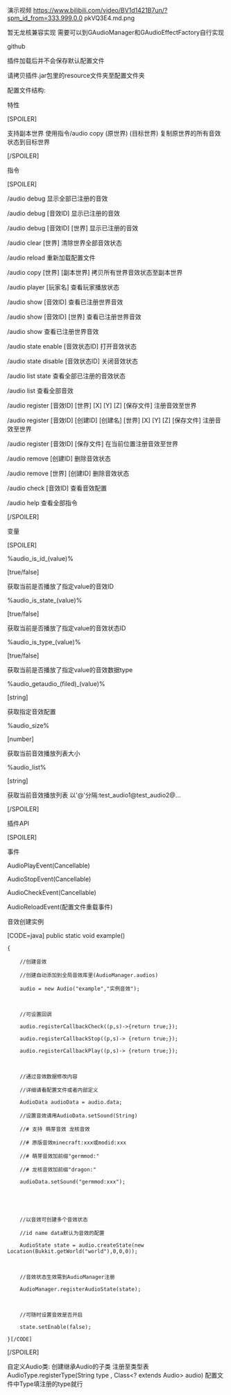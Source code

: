 演示视频
https://www.bilibili.com/video/BV1d1421B7un/?spm_id_from=333.999.0.0
pkVQ3E4.md.png

暂无龙核兼容实现 需要可以到GAudioManager和GAudioEffectFactory自行实现  

github



插件加载后并不会保存默认配置文件

请拷贝插件.jar包里的resource文件夹至配置文件夹

配置文件结构:


特性

[SPOILER]

支持副本世界 使用指令/audio copy (原世界) (目标世界) 复制原世界的所有音效状态到目标世界

[/SPOILER]



指令

[SPOILER]

/audio debug  显示全部已注册的音效

/audio debug  [音效ID]  显示已注册的音效

/audio debug  [音效ID]  [世界]  显示已注册的音效

/audio clear  [世界]  清除世界全部音效状态

/audio reload  重新加载配置文件

/audio copy  [世界]  [副本世界]  拷贝所有世界音效状态至副本世界

/audio player  [玩家名]  查看玩家播放状态

/audio show  [音效ID]  查看已注册世界音效

/audio show  [音效ID]  [世界]  查看已注册世界音效

/audio show  查看已注册世界音效

/audio state  enable  [音效状态ID]  打开音效状态

/audio state  disable  [音效状态ID]  关闭音效状态

/audio list  state  查看全部已注册的音效状态

/audio list  查看全部音效

/audio register  [音效ID]  [世界]  [X]  [Y]  [Z]  [保存文件]  注册音效至世界

/audio register  [音效ID]  [创建ID]  [创建名]  [世界]  [X]  [Y]  [Z]  [保存文件]  注册音效至世界

/audio register  [音效ID]  [保存文件]  在当前位置注册音效至世界

/audio remove  [创建ID]  删除音效状态

/audio remove  [世界]  [创建ID]  删除音效状态

/audio check  [音效ID]  查看音效配置

/audio help  查看全部指令

[/SPOILER]



变量

[SPOILER]

%audio_is_id_(value)%

[true/false]

获取当前是否播放了指定value的音效ID



%audio_is_state_(value)%

[true/false]

获取当前是否播放了指定value的音效状态ID



%audio_is_type_(value)%

[true/false]



获取当前是否播放了指定value的音效数据type

%audio_getaudio_(filed)_(value)%

[string]

获取指定音效配置



%audio_size%

[number]

获取当前音效播放列表大小



%audio_list%

[string]

获取当前音效播放列表 以'@'分隔:test_audio1@test_audio2@...

[/SPOILER]







插件API

[SPOILER]



事件

AudioPlayEvent(Cancellable)

AudioStopEvent(Cancellable)

AudioCheckEvent(Cancellable)

AudioReloadEvent(配置文件重载事件)



音效创建实例

[CODE=java]    public static void example()

    {

        //创建音效

        //创建自动添加到全局音效库里(AudioManager.audios)

        audio = new Audio("example","实例音效");



        //可设置回调

        audio.registerCallbackCheck((p,s)->{return true;});

        audio.registerCallbackStop((p,s)-> {return true;});

        audio.registerCallbackPlay((p,s)-> {return true;});



        //通过音效数据修改内容

        //详细请看配置文件或者内部定义

        AudioData audioData = audio.data;

        //设置音效请用AudioData.setSound(String)

        //# 支持 萌芽音效 龙核音效

        //# 原版音效minecraft:xxx或modid:xxx

        //# 萌芽音效加前缀"germmod:"

        //# 龙核音效加前缀"dragon:"

        audioData.setSound("germmod:xxx");





        //以音效可创建多个音效状态

        //id name data默认为音效的配置

        AudioState state = audio.createState(new Location(Bukkit.getWorld("world"),0,0,0));



        //音效状态生效需到AudioManager注册

        AudioManager.registerAudioState(state);



        //可随时设置音效是否开启

        state.setEnable(false);

    }[/CODE]

[/SPOILER]

自定义Audio类:
创建继承Audio的子类
注册至类型表AudioType.registerType(String type , Class<? extends Audio> audio)
配置文件中Type填注册的type就行

